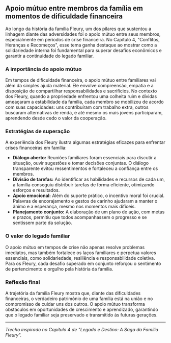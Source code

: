 
## Apoio mútuo entre membros da família em momentos de dificuldade financeira

Ao longo da história da família Fleury, um dos pilares que sustentou a linhagem diante das adversidades foi o apoio mútuo entre seus membros, especialmente em períodos de crise financeira. No Capítulo 4, "Conflitos, Heranças e Recomeços", esse tema ganha destaque ao mostrar como a solidariedade interna foi fundamental para superar desafios econômicos e garantir a continuidade do legado familiar.

### A importância do apoio mútuo

Em tempos de dificuldade financeira, o apoio mútuo entre familiares vai além da simples ajuda material. Ele envolve compreensão, empatia e a disposição de compartilhar responsabilidades e sacrifícios. No contexto dos Fleury, quando a propriedade enfrentou uma colheita ruim e dívidas ameaçaram a estabilidade da família, cada membro se mobilizou de acordo com suas capacidades: uns contribuíram com trabalho extra, outros buscaram alternativas de renda, e até mesmo os mais jovens participaram, aprendendo desde cedo o valor da cooperação.

### Estratégias de superação

A experiência dos Fleury ilustra algumas estratégias eficazes para enfrentar crises financeiras em família:

- **Diálogo aberto:** Reuniões familiares foram essenciais para discutir a situação, ouvir sugestões e tomar decisões conjuntas. O diálogo transparente evitou ressentimentos e fortaleceu a confiança entre os membros.
- **Divisão de tarefas:** Ao identificar as habilidades e recursos de cada um, a família conseguiu distribuir tarefas de forma eficiente, otimizando esforços e resultados.
- **Apoio emocional:** Além do suporte prático, o incentivo moral foi crucial. Palavras de encorajamento e gestos de carinho ajudaram a manter o ânimo e a esperança, mesmo nos momentos mais difíceis.
- **Planejamento conjunto:** A elaboração de um plano de ação, com metas e prazos, permitiu que todos acompanhassem o progresso e se sentissem parte da solução.

### O valor do legado familiar

O apoio mútuo em tempos de crise não apenas resolve problemas imediatos, mas também fortalece os laços familiares e perpetua valores essenciais, como solidariedade, resiliência e responsabilidade coletiva. Para os Fleury, cada desafio superado em conjunto reforçou o sentimento de pertencimento e orgulho pela história da família.

### Reflexão final

A trajetória da família Fleury mostra que, diante das dificuldades financeiras, o verdadeiro patrimônio de uma família está na união e no compromisso de cuidar uns dos outros. O apoio mútuo transforma obstáculos em oportunidades de crescimento e aprendizado, garantindo que o legado familiar seja preservado e transmitido às futuras gerações.

---
*Trecho inspirado no Capítulo 4 de "Legado e Destino: A Saga da Família Fleury".*
```
